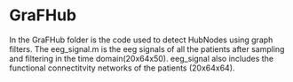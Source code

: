 # GraFHub
In the GraFHub folder is the code used to detect HubNodes using graph filters. The eeg_signal.m is the eeg signals of all the patients after sampling and filtering in the time domain(20x64x50). eeg_signal also includes the functional connectitvity networks of the patients (20x64x64).
